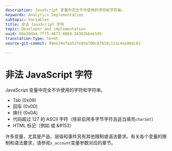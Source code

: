```yaml
---
description: JavaScript 变量中完全不许使用的字符和字符串。
keywords: Analytics Implementation
subtopic: Variables
title: 非法 JavaScript 字符
topic: Developer and implementation
uuid: 04e3b4b4-7ff5-4673-8060-34302b6ee545
translation-type: tm+mt
source-git-commit: 99ee24efaa517e8da700c67818c111c4aa90dc02

---
```



# 非法 JavaScript 字符

JavaScript 变量中完全不许使用的字符和字符串。

* Tab (0x09)
* 回车 (0x0D)
* 换行 (0x0A)
* 代码超过 127 的 ASCII 字符（除非启用多字节字符且适当填充&#x200B;*`charSet`*）
* HTML 标记（例如 <b></b> 或 &amp;#153）

许多变量，尤其是产品、层级和事件另有其他限制或语法要求。有关各个变量的限制和语法要求，请参阅&#x200B;*`s_account`*&#x200B;变量参数对应的章节。

